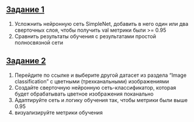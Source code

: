## [Задание 1](https://github.com/CepbluKot/image_processing/blob/master/practice5/dz1/task1.ipynb)

1. Усложнить нейронную сеть SimpleNet, добавить в него один или два сверточных слоя, чтобы получить val метрики были >= 0.95
2. Сравнить результаты обучения с результатами простой полносвязной сети

## [Задание 2](https://github.com/CepbluKot/image_processing/blob/master/practice5/dz2/task1.ipynb)
1. Перейдите по ссылке и выберите другой датасет из раздела “Image classification” с цветными (трехканальными) изображениями
2. Создайте сверточную нейронную сеть-классификатор, которая будет обрабатывать цветное изображения поканально
3. Адаптируйте сеть и логику обучения так, чтобы метрики были выше 0.95
4. визуализируйте метрики обучения
